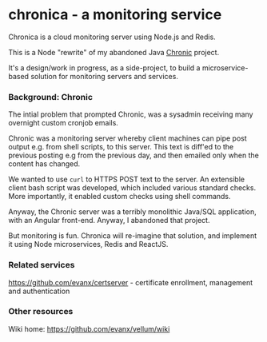 
# chronica - a monitoring service

Chronica is a cloud monitoring server using Node.js and Redis.

This is a Node "rewrite" of my abandoned Java <a href="https://github.com/evanx/chronic">Chronic</a> project.

It's a design/work in progress, as a side-project, to build a microservice-based solution for monitoring servers and services. 

### Background: Chronic

The intial problem that prompted Chronic, was a sysadmin receiving many overnight custom cronjob emails. 

Chronic was a monitoring server whereby client machines can pipe post output e.g. from shell scripts, to this server. This text is diff'ed to the previous posting e.g from the previous day, and then emailed only when the content has changed.

We wanted to use `curl` to HTTPS POST text to the server. An extensible client bash script was developed, which included various standard checks. More importantly, it enabled custom checks using shell commands.

Anyway, the Chronic server was a terribly monolithic Java/SQL application, with an Angular front-end. Anyway, I abandoned that project.

But monitoring is fun. Chronica will re-imagine that solution, and implement it using Node microservices, Redis and ReactJS.


### Related services

https://github.com/evanx/certserver - certificate enrollment, management and authentication


### Other resources

Wiki home: https://github.com/evanx/vellum/wiki

